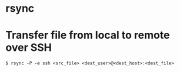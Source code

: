 rsync
=====

# Transfer file from local to remote over SSH
```
$ rsync -P -e ssh <src_file> <dest_user>@<dest_host>:<dest_file>
```

